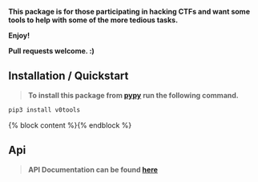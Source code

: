 **This package is for those participating in hacking CTFs and want some tools to help with some of the more tedious tasks.**

**Enjoy!**

**Pull requests welcome. :)**

## Installation / Quickstart

> **To install this package from [pypy](https://pypi.org/project/v0tools/) run the following command.**

```bash
pip3 install v0tools
```
{% block content %}{% endblock %}

## Api

> **API Documentation can be found [here](https://v0tools.stev0.me/api)**

